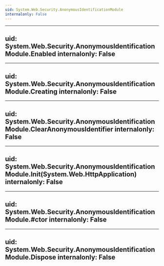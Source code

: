 ```yaml
---
uid: System.Web.Security.AnonymousIdentificationModule
internalonly: False
---
```


---
uid: System.Web.Security.AnonymousIdentificationModule.Enabled
internalonly: False
---

---
uid: System.Web.Security.AnonymousIdentificationModule.Creating
internalonly: False
---

---
uid: System.Web.Security.AnonymousIdentificationModule.ClearAnonymousIdentifier
internalonly: False
---

---
uid: System.Web.Security.AnonymousIdentificationModule.Init(System.Web.HttpApplication)
internalonly: False
---

---
uid: System.Web.Security.AnonymousIdentificationModule.#ctor
internalonly: False
---

---
uid: System.Web.Security.AnonymousIdentificationModule.Dispose
internalonly: False
---
